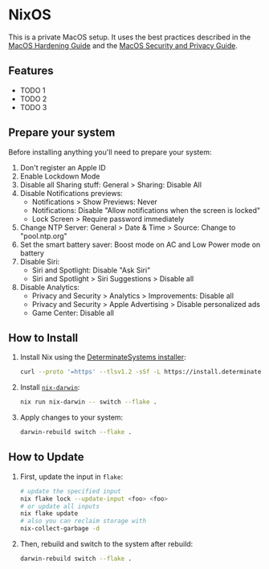 # NixOS

This is a private MacOS setup.
It uses the best practices described in the [MacOS Hardening Guide](https://github.com/ataumo/macos_hardening)
and the [MacOS Security and Privacy Guide](https://github.com/drduh/macOS-Security-and-Privacy-Guide).


## Features

- TODO 1
- TODO 2
- TODO 3

## Prepare your system

Before installing anything you'll need to prepare your system:

1. Don't register an Apple ID
1. Enable Lockdown Mode
1. Disable all Sharing stuff: General > Sharing: Disable All
1. Disable Notifications previews:
   - Notifications > Show Previews: Never
   - Notifications: Disable "Allow notifications when the screen is locked"
   - Lock Screen > Require password immediately
1. Change NTP Server: General > Date & Time > Source: Change to "pool.ntp.org"
1. Set the smart battery saver: Boost mode on AC and Low Power mode on battery
1. Disable Siri:
   - Siri and Spotlight: Disable "Ask Siri"
   - Siri and Spotlight > Siri Suggestions > Disable all
1. Disable Analytics:
   - Privacy and Security > Analytics > Improvements: Disable all
   - Privacy and Security > Apple Advertising > Disable personalized ads
   - Game Center: Disable all

## How to Install

1. Install Nix using the [DeterminateSystems installer](https://github.com/DeterminateSystems/nix-installer#the-determinate-nix-installer):
   
   ```bash
   curl --proto '=https' --tlsv1.2 -sSf -L https://install.determinate.systems/nix | sh -s -- install
   ```

1. Install [`nix-darwin`](https://github.com/LnL7/nix-darwin):

   ```bash
   nix run nix-darwin -- switch --flake .
   ```

1. Apply changes to your system:

   ```bash
   darwin-rebuild switch --flake .
   ``` 

## How to Update

1. First, update the input in `flake`:

   ```bash
   # update the specified input
   nix flake lock --update-input <foo> <foo>
   # or update all inputs
   nix flake update
   # also you can reclaim storage with
   nix-collect-garbage -d
   ```

1. Then, rebuild and switch to the system after rebuild:

   ```bash
   darwin-rebuild switch --flake .
   ```
